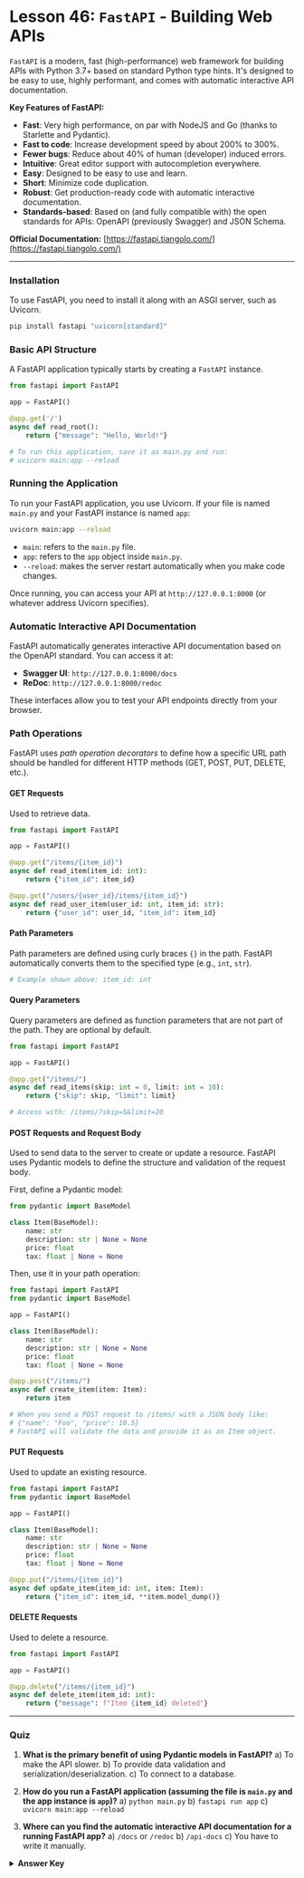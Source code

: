 # Lesson 46: `FastAPI` - Building Web APIs

`FastAPI` is a modern, fast (high-performance) web framework for building APIs with Python 3.7+ based on standard Python type hints. It's designed to be easy to use, highly performant, and comes with automatic interactive API documentation.

**Key Features of FastAPI:**
*   **Fast**: Very high performance, on par with NodeJS and Go (thanks to Starlette and Pydantic).
*   **Fast to code**: Increase development speed by about 200% to 300%.
*   **Fewer bugs**: Reduce about 40% of human (developer) induced errors.
*   **Intuitive**: Great editor support with autocompletion everywhere.
*   **Easy**: Designed to be easy to use and learn.
*   **Short**: Minimize code duplication.
*   **Robust**: Get production-ready code with automatic interactive documentation.
*   **Standards-based**: Based on (and fully compatible with) the open standards for APIs: OpenAPI (previously Swagger) and JSON Schema.

**Official Documentation:** [https://fastapi.tiangolo.com/](https://fastapi.tiangolo.com/)

---

### Installation

To use FastAPI, you need to install it along with an ASGI server, such as Uvicorn.

```bash
pip install fastapi "uvicorn[standard]"
```

### Basic API Structure

A FastAPI application typically starts by creating a `FastAPI` instance.

```python
from fastapi import FastAPI

app = FastAPI()

@app.get('/')
async def read_root():
    return {"message": "Hello, World!"}

# To run this application, save it as main.py and run:
# uvicorn main:app --reload
```

### Running the Application

To run your FastAPI application, you use Uvicorn. If your file is named `main.py` and your FastAPI instance is named `app`:

```bash
uvicorn main:app --reload
```

*   `main`: refers to the `main.py` file.
*   `app`: refers to the `app` object inside `main.py`.
*   `--reload`: makes the server restart automatically when you make code changes.

Once running, you can access your API at `http://127.0.0.1:8000` (or whatever address Uvicorn specifies).

### Automatic Interactive API Documentation

FastAPI automatically generates interactive API documentation based on the OpenAPI standard. You can access it at:

*   **Swagger UI**: `http://127.0.0.1:8000/docs`
*   **ReDoc**: `http://127.0.0.1:8000/redoc`

These interfaces allow you to test your API endpoints directly from your browser.

### Path Operations

FastAPI uses *path operation decorators* to define how a specific URL path should be handled for different HTTP methods (GET, POST, PUT, DELETE, etc.).

#### GET Requests

Used to retrieve data.

```python
from fastapi import FastAPI

app = FastAPI()

@app.get("/items/{item_id}")
async def read_item(item_id: int):
    return {"item_id": item_id}

@app.get("/users/{user_id}/items/{item_id}")
async def read_user_item(user_id: int, item_id: str):
    return {"user_id": user_id, "item_id": item_id}
```

#### Path Parameters

Path parameters are defined using curly braces `{}` in the path. FastAPI automatically converts them to the specified type (e.g., `int`, `str`).

```python
# Example shown above: item_id: int
```

#### Query Parameters

Query parameters are defined as function parameters that are not part of the path. They are optional by default.

```python
from fastapi import FastAPI

app = FastAPI()

@app.get("/items/")
async def read_items(skip: int = 0, limit: int = 10):
    return {"skip": skip, "limit": limit}

# Access with: /items/?skip=5&limit=20
```

#### POST Requests and Request Body

Used to send data to the server to create or update a resource. FastAPI uses Pydantic models to define the structure and validation of the request body.

First, define a Pydantic model:

```python
from pydantic import BaseModel

class Item(BaseModel):
    name: str
    description: str | None = None
    price: float
    tax: float | None = None
```

Then, use it in your path operation:

```python
from fastapi import FastAPI
from pydantic import BaseModel

app = FastAPI()

class Item(BaseModel):
    name: str
    description: str | None = None
    price: float
    tax: float | None = None

@app.post("/items/")
async def create_item(item: Item):
    return item

# When you send a POST request to /items/ with a JSON body like:
# {"name": "Foo", "price": 10.5}
# FastAPI will validate the data and provide it as an Item object.
```

#### PUT Requests

Used to update an existing resource.

```python
from fastapi import FastAPI
from pydantic import BaseModel

app = FastAPI()

class Item(BaseModel):
    name: str
    description: str | None = None
    price: float
    tax: float | None = None

@app.put("/items/{item_id}")
async def update_item(item_id: int, item: Item):
    return {"item_id": item_id, **item.model_dump()}
```

#### DELETE Requests

Used to delete a resource.

```python
from fastapi import FastAPI

app = FastAPI()

@app.delete("/items/{item_id}")
async def delete_item(item_id: int):
    return {"message": f"Item {item_id} deleted"}
```

---

### Quiz

1.  **What is the primary benefit of using Pydantic models in FastAPI?**
    a) To make the API slower.
    b) To provide data validation and serialization/deserialization.
    c) To connect to a database.

2.  **How do you run a FastAPI application (assuming the file is `main.py` and the app instance is `app`)?**
    a) `python main.py`
    b) `fastapi run app`
    c) `uvicorn main:app --reload`

3.  **Where can you find the automatic interactive API documentation for a running FastAPI app?**
    a) `/docs` or `/redoc`
    b) `/api-docs`
    c) You have to write it manually.

<details>
  <summary><b>Answer Key</b></summary>
  1. b
  2. c
  3. a
</details>